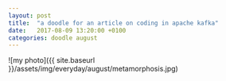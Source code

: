 ```yaml
---
layout: post
title:  "a doodle for an article on coding in apache kafka"
date:   2017-08-09 13:20:00 +0100
categories: doodle august
---
```


![my photo]({{ site.baseurl }}/assets/img/everyday/august/metamorphosis.jpg)